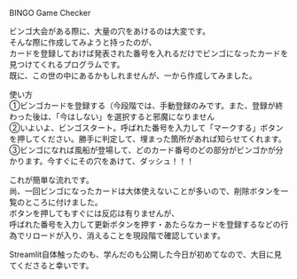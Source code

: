 BINGO Game Checker

ビンゴ大会がある際に、大量の穴をあけるのは大変です。<br>
そんな際に作成してみようと持ったのが、<br>
カードを登録しておけば発表された番号を入れるだけでビンゴになったカードを見つけてくれるプログラムです。<br>
既に、この世の中にあるかもしれませんが、一から作成してみました。

使い方<br>
➀ビンゴカードを登録する（今段階では、手動登録のみです。また、登録が終わった後は、「今はしない」を選択すると邪魔になりません<br>
➁いよいよ、ビンゴスタート。呼ばれた番号を入力して「マークする」ボタンを押してください。勝手に判定して、埋まった箇所があれば知らせてくれます。<br>
➂ビンゴになれば風船が登場して、どのカード番号のどの部分がビンゴかが分かります。今すぐにその穴をあけて、ダッシュ！！！

これが簡単な流れです。<br>
尚、一回ビンゴになったカードは大体使えないことが多いので、削除ボタンを一覧のところに付けました。<br>ボタンを押してもすぐには反応は有りませんが、<br>
呼ばれた番号を入力して更新ボタンを押す・あたらなカードを登録するなどの行為でリロードが入り、消えることを現段階で確認しています。

Streamlit自体触ったのも、学んだのも公開した今日が初めてなので、大目に見てくださると幸いです。
